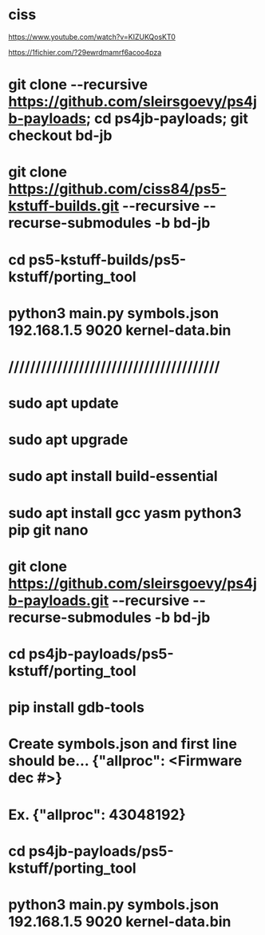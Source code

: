 # ciss
https://www.youtube.com/watch?v=KIZUKQosKT0

https://1fichier.com/?29ewrdmamrf6acoo4pza
# git clone --recursive https://github.com/sleirsgoevy/ps4jb-payloads; cd ps4jb-payloads; git checkout bd-jb
# git clone https://github.com/ciss84/ps5-kstuff-builds.git --recursive --recurse-submodules -b bd-jb
# cd ps5-kstuff-builds/ps5-kstuff/porting_tool
# python3 main.py symbols.json 192.168.1.5 9020 kernel-data.bin

# ///////////////////////////////////////
# sudo apt update
# sudo apt upgrade
# sudo apt install build-essential
# sudo apt install gcc yasm python3 pip git nano

# git clone https://github.com/sleirsgoevy/ps4jb-payloads.git --recursive --recurse-submodules -b bd-jb

# cd ps4jb-payloads/ps5-kstuff/porting_tool
# pip install gdb-tools

# Create symbols.json and first line should be... {"allproc": <Firmware dec #>}
# Ex. {"allproc": 43048192}

# cd ps4jb-payloads/ps5-kstuff/porting_tool
# python3 main.py symbols.json 192.168.1.5 9020 kernel-data.bin

